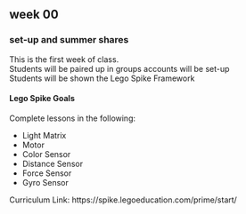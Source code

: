 <h2>week 00</h2>
<h3>set-up and summer shares</h3>
<p>This is the first week of class. <br>
  Students will be paired up in groups accounts will be set-up <br>
Students will be shown the Lego Spike Framework</p>
<h4>Lego Spike Goals</h4>
<p>Complete lessons in the following:</p>
<ul><li>Light Matrix</li><li>Motor</li><li>Color Sensor</li><li>Distance Sensor</li><li>Force Sensor</li><li>Gyro Sensor</li></ul>
<p>Curriculum Link: https://spike.legoeducation.com/prime/start/</p>
